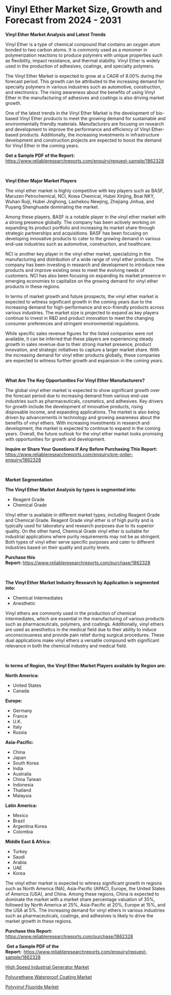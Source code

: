 <p><h1>Vinyl Ether Market Size, Growth and Forecast from 2024 - 2031</h1></p><p><strong>Vinyl Ether Market Analysis and Latest Trends</strong></p>
<p><p>Vinyl Ether is a type of chemical compound that contains an oxygen atom bonded to two carbon atoms. It is commonly used as a monomer in polymerization reactions to produce polymers with unique properties such as flexibility, impact resistance, and thermal stability. Vinyl Ether is widely used in the production of adhesives, coatings, and specialty polymers.</p><p>The Vinyl Ether Market is expected to grow at a CAGR of 8.00% during the forecast period. This growth can be attributed to the increasing demand for specialty polymers in various industries such as automotive, construction, and electronics. The rising awareness about the benefits of using Vinyl Ether in the manufacturing of adhesives and coatings is also driving market growth.</p><p>One of the latest trends in the Vinyl Ether Market is the development of bio-based Vinyl Ether products to meet the growing demand for sustainable and environmentally friendly materials. Manufacturers are focusing on research and development to improve the performance and efficiency of Vinyl Ether-based products. Additionally, the increasing investments in infrastructure development and construction projects are expected to boost the demand for Vinyl Ether in the coming years.</p></p>
<p><strong>Get a Sample PDF of the Report:&nbsp;</strong> <a href="https://www.reliableresearchreports.com/enquiry/request-sample/1862328">https://www.reliableresearchreports.com/enquiry/request-sample/1862328</a></p>
<p>&nbsp;</p>
<p><strong>Vinyl Ether Major Market Players</strong></p>
<p><p>The vinyl ether market is highly competitive with key players such as BASF, Maruzen Petrochemical, NCI, Kowa Chemical, Hubei Xinjing, Boai NKY, Wuhan Ruiji, Hubei Jinghong, Laohekou Newjing, Zhejiang Jinhua, and Puyang Shenghuade dominating the market.</p><p>Among these players, BASF is a notable player in the vinyl ether market with a strong presence globally. The company has been actively working on expanding its product portfolio and increasing its market share through strategic partnerships and acquisitions. BASF has been focusing on developing innovative products to cater to the growing demand in various end-use industries such as automotive, construction, and healthcare.</p><p>NCI is another key player in the vinyl ether market, specializing in the manufacturing and distribution of a wide range of vinyl ether products. The company has been investing in research and development to introduce new products and improve existing ones to meet the evolving needs of customers. NCI has also been focusing on expanding its market presence in emerging economies to capitalize on the growing demand for vinyl ether products in these regions.</p><p>In terms of market growth and future prospects, the vinyl ether market is expected to witness significant growth in the coming years due to the increasing demand for high-performance and eco-friendly products across various industries. The market size is projected to expand as key players continue to invest in R&D and product innovation to meet the changing consumer preferences and stringent environmental regulations.</p><p>While specific sales revenue figures for the listed companies were not available, it can be inferred that these players are experiencing steady growth in sales revenue due to their strong market presence, product innovation, and strategic initiatives to capture a larger market share. With the increasing demand for vinyl ether products globally, these companies are expected to witness further growth and expansion in the coming years.</p></p>
<p>&nbsp;</p>
<p><strong>What Are The Key Opportunities For Vinyl Ether Manufacturers?</strong></p>
<p><p>The global vinyl ether market is expected to show significant growth over the forecast period due to increasing demand from various end-use industries such as pharmaceuticals, cosmetics, and adhesives. Key drivers for growth include the development of innovative products, rising disposable income, and expanding applications. The market is also being driven by advancements in technology and growing awareness about the benefits of vinyl ethers. With increasing investments in research and development, the market is expected to continue to expand in the coming years. Overall, the future outlook for the vinyl ether market looks promising with opportunities for growth and development.</p></p>
<p><strong>Inquire or Share Your Questions If Any Before Purchasing This Report:</strong> <a href="https://www.reliableresearchreports.com/enquiry/pre-order-enquiry/1862328">https://www.reliableresearchreports.com/enquiry/pre-order-enquiry/1862328</a></p>
<p>&nbsp;</p>
<p><strong>Market Segmentation</strong></p>
<p><strong>The Vinyl Ether Market Analysis by types is segmented into:</strong></p>
<p><ul><li>Reagent Grade</li><li>Chemical Grade</li></ul></p>
<p><p>Vinyl ether is available in different market types, including Reagent Grade and Chemical Grade. Reagent Grade vinyl ether is of high purity and is typically used for laboratory and research purposes due to its superior quality. On the other hand, Chemical Grade vinyl ether is suitable for industrial applications where purity requirements may not be as stringent. Both types of vinyl ether serve specific purposes and cater to different industries based on their quality and purity levels.</p></p>
<p><strong>Purchase this Report:&nbsp;</strong><a href="https://www.reliableresearchreports.com/purchase/1862328">https://www.reliableresearchreports.com/purchase/1862328</a></p>
<p>&nbsp;</p>
<p><strong>The Vinyl Ether Market Industry Research by Application is segmented into:</strong></p>
<p><ul><li>Chemical Intermediates</li><li>Anesthetic</li></ul></p>
<p><p>Vinyl ethers are commonly used in the production of chemical intermediates, which are essential in the manufacturing of various products such as pharmaceuticals, polymers, and coatings. Additionally, vinyl ethers are used as anesthetics in the medical field due to their ability to induce unconsciousness and provide pain relief during surgical procedures. These dual applications make vinyl ethers a versatile compound with significant relevance in both the chemical industry and medical field.</p></p>
<p>&nbsp;</p>
<p><strong>In terms of Region, the Vinyl Ether Market Players available by Region are:</strong></p>
<p>
    <p> <strong> North America: </strong>
        <ul>
            <li>United States</li>
            <li>Canada</li>
        </ul>
        </p> 
    <p> <strong> Europe: </strong>
        <ul>
            <li>Germany</li>
            <li>France</li>
            <li>U.K.</li>
            <li>Italy</li>
            <li>Russia</li>
        </ul>
        </p> 
    <p> <strong> Asia-Pacific: </strong>
        <ul>
            <li>China</li>
            <li>Japan</li>
            <li>South Korea</li>
            <li>India</li>
            <li>Australia</li>
            <li>China Taiwan</li>
            <li>Indonesia</li>
            <li>Thailand</li>
            <li>Malaysia</li>
        </ul>
        </p> 
    <p> <strong> Latin America: </strong>
        <ul>
            <li>Mexico</li>
            <li>Brazil</li>
            <li>Argentina Korea</li>
            <li>Colombia</li>
        </ul>
        </p> 
    <p> <strong> Middle East & Africa: </strong>
        <ul>
            <li>Turkey</li>
            <li>Saudi</li>
            <li>Arabia</li>
            <li>UAE</li>
            <li>Korea</li>
        </ul>
    </p>
    </p>
<p><p>The vinyl ether market is expected to witness significant growth in regions such as North America (NA), Asia-Pacific (APAC), Europe, the United States of America (USA), and China. Among these regions, China is expected to dominate the market with a market share percentage valuation of 35%, followed by North America at 25%, Asia-Pacific at 20%, Europe at 15%, and the USA at 5%. The increasing demand for vinyl ethers in various industries such as pharmaceuticals, coatings, and adhesives is likely to drive the market growth in these regions.</p></p>
<p><strong>Purchase this Report: </strong><a href="https://www.reliableresearchreports.com/purchase/1862328">https://www.reliableresearchreports.com/purchase/1862328</a></p>
<p>&nbsp;<strong>Get a Sample PDF of the Report:&nbsp;&nbsp;</strong><a href="https://www.reliableresearchreports.com/enquiry/request-sample/1862328">https://www.reliableresearchreports.com/enquiry/request-sample/1862328</a></p>
<p><strong></strong></p>
<p><p><a href="https://view.publitas.com/reportprime-1/high-speed-industrial-generator-market-size-growth-outlook-from-2023-to-2030-projecting-at-markets-trends-analysis-by-application-regional-outlook-and-revenue/">High Speed Industrial Generator Market</a></p><p><a href="https://github.com/lataunyatinikmelvin59ilbd0dv/Market-Research-Report-List-1/blob/main/polyurethane-waterproof-coating-market.md">Polyurethane Waterproof Coating Market</a></p><p><a href="https://github.com/pgtimber/Market-Research-Report-List-1/blob/main/polyvinyl-fluoride-market.md">Polyvinyl Fluoride Market</a></p></p>